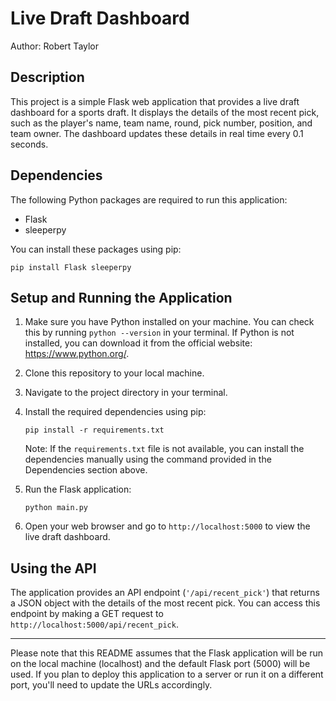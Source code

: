 
# Live Draft Dashboard

Author: Robert Taylor

## Description

This project is a simple Flask web application that provides a live draft dashboard for a sports draft. It displays the details of the most recent pick, such as the player's name, team name, round, pick number, position, and team owner. The dashboard updates these details in real time every 0.1 seconds.

## Dependencies

The following Python packages are required to run this application:

- Flask
- sleeperpy

You can install these packages using pip:

```
pip install Flask sleeperpy
```

## Setup and Running the Application

1. Make sure you have Python installed on your machine. You can check this by running `python --version` in your terminal. If Python is not installed, you can download it from the official website: https://www.python.org/.

2. Clone this repository to your local machine.

3. Navigate to the project directory in your terminal.

4. Install the required dependencies using pip:

    ```
    pip install -r requirements.txt
    ```

    Note: If the `requirements.txt` file is not available, you can install the dependencies manually using the command provided in the Dependencies section above.

5. Run the Flask application:

    ```
    python main.py
    ```

6. Open your web browser and go to `http://localhost:5000` to view the live draft dashboard.

## Using the API

The application provides an API endpoint (`'/api/recent_pick'`) that returns a JSON object with the details of the most recent pick. You can access this endpoint by making a GET request to `http://localhost:5000/api/recent_pick`.

---

Please note that this README assumes that the Flask application will be run on the local machine (localhost) and the default Flask port (5000) will be used. If you plan to deploy this application to a server or run it on a different port, you'll need to update the URLs accordingly.
